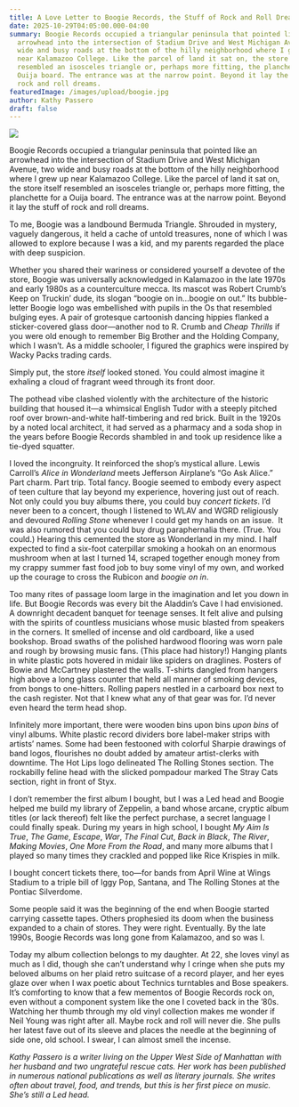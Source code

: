 ```yaml
---
title: A Love Letter to Boogie Records, the Stuff of Rock and Roll Dreams
date: 2025-10-29T04:05:00.000-04:00
summary: Boogie Records occupied a triangular peninsula that pointed like an
  arrowhead into the intersection of Stadium Drive and West Michigan Avenue, two
  wide and busy roads at the bottom of the hilly neighborhood where I grew up
  near Kalamazoo College. Like the parcel of land it sat on, the store itself
  resembled an isosceles triangle or, perhaps more fitting, the planchette for a
  Ouija board. The entrance was at the narrow point. Beyond it lay the stuff of
  rock and roll dreams. 
featuredImage: /images/upload/boogie.jpg
author: Kathy Passero
draft: false
---
```

![](/images/upload/boogie.jpg)

Boogie Records occupied a triangular peninsula that pointed like an arrowhead into the intersection of Stadium Drive and West Michigan Avenue, two wide and busy roads at the bottom of the hilly neighborhood where I grew up near Kalamazoo College. Like the parcel of land it sat on, the store itself resembled an isosceles triangle or, perhaps more fitting, the planchette for a Ouija board. The entrance was at the narrow point. Beyond it lay the stuff of rock and roll dreams. 

To me, Boogie was a landbound Bermuda Triangle. Shrouded in mystery, vaguely dangerous, it held a cache of untold treasures, none of which I was allowed to explore because I was a kid, and my parents regarded the place with deep suspicion. 

Whether you shared their wariness or considered yourself a devotee of the store, Boogie was universally acknowledged in Kalamazoo in the late 1970s and early 1980s as a counterculture mecca. Its mascot was Robert Crumb’s Keep on Truckin’ dude, its slogan “boogie on in…boogie on out.” Its bubble-letter Boogie logo was embellished with pupils in the Os that resembled bulging eyes. A pair of grotesque cartoonish dancing hippies flanked a sticker-covered glass door—another nod to R. Crumb and *Cheap Thrills* if you were old enough to remember Big Brother and the Holding Company, which I wasn’t. As a middle schooler, I figured the graphics were inspired by Wacky Packs trading cards. 

Simply put, the store *itself* looked stoned. You could almost imagine it exhaling a cloud of fragrant weed through its front door.

The pothead vibe clashed violently with the architecture of the historic building that housed it—a whimsical English Tudor with a steeply pitched roof over brown-and-white half-timbering and red brick. Built in the 1920s by a noted local architect, it had served as a pharmacy and a soda shop in the years before Boogie Records shambled in and took up residence like a tie-dyed squatter. 

I loved the incongruity. It reinforced the shop’s mystical allure. Lewis Carroll’s *Alice in Wonderland* meets Jefferson Airplane’s “Go Ask Alice.” Part charm. Part trip. Total fancy. Boogie seemed to embody every aspect of teen culture that lay beyond my experience, hovering just out of reach. Not only could you buy albums there, you could buy *concert tickets*. I’d never been to a concert, though I listened to WLAV and WGRD religiously and devoured *Rolling Stone* whenever I could get my hands on an issue.  It was also rumored that you could buy drug paraphernalia there. (True. You could.) Hearing this cemented the store as Wonderland in my mind. I half expected to find a six-foot caterpillar smoking a hookah on an enormous mushroom when at last I turned 14, scraped together enough money from my crappy summer fast food job to buy some vinyl of my own, and worked up the courage to cross the Rubicon and *boogie on in*. 

Too many rites of passage loom large in the imagination and let you down in life. But Boogie Records was every bit the Aladdin’s Cave I had envisioned. A downright decadent banquet for teenage senses. It felt alive and pulsing with the spirits of countless musicians whose music blasted from speakers in the corners. It smelled of incense and old cardboard, like a used bookshop. Broad swaths of the polished hardwood flooring was worn pale and rough by browsing music fans. (This place had history!) Hanging plants in white plastic pots hovered in midair like spiders on draglines. Posters of Bowie and McCartney plastered the walls. T-shirts dangled from hangers high above a long glass counter that held all manner of smoking devices, from bongs to one-hitters. Rolling papers nestled in a carboard box next to the cash register. Not that I knew what any of that gear was for. I’d never even heard the term head shop. 

Infinitely more important, there were wooden bins upon bins *upon bins* of vinyl albums. White plastic record dividers bore label-maker strips with artists’ names. Some had been festooned with colorful Sharpie drawings of band logos, flourishes no doubt added by amateur artist-clerks with downtime. The Hot Lips logo delineated The Rolling Stones section. The rockabilly feline head with the slicked pompadour marked The Stray Cats section, right in front of Styx. 

I don’t remember the first album I bought, but I was a Led head and Boogie helped me build my library of Zeppelin, a band whose arcane, cryptic album titles (or lack thereof) felt like the perfect purchase, a secret language I could finally speak. During my years in high school, I bought *My Aim Is True*, *The Game*, *Escape*, *War*, *The Final Cut*, *Back in Black*, *The River*, *Making Movies*, *One More From the Road*, and many more albums that I played so many times they crackled and popped like Rice Krispies in milk. 

I bought concert tickets there, too—for bands from April Wine at Wings Stadium to a triple bill of Iggy Pop, Santana, and The Rolling Stones at the Pontiac Silverdome. 

Some people said it was the beginning of the end when Boogie started carrying cassette tapes. Others prophesied its doom when the business expanded to a chain of stores. They were right. Eventually. By the late 1990s, Boogie Records was long gone from Kalamazoo, and so was I.

Today my album collection belongs to my daughter. At 22, she loves vinyl as much as I did, though she can’t understand why I cringe when she puts my beloved albums on her plaid retro suitcase of a record player, and her eyes glaze over when I wax poetic about Technics turntables and Bose speakers. It’s comforting to know that a few mementos of Boogie Records rock on, even without a component system like the one I coveted back in the ’80s. Watching her thumb through my old vinyl collection makes me wonder if Neil Young was right after all. Maybe rock and roll will never die. She pulls her latest fave out of its sleeve and places the needle at the beginning of side one, old school. I swear, I can almost smell the incense.

*Kathy Passero is a writer living on the Upper West Side of Manhattan with her husband and two ungrateful rescue cats. Her work has been published in numerous national publications as well as literary journals. She writes often about travel, food, and trends, but this is her first piece on music. She’s still a Led head.*
